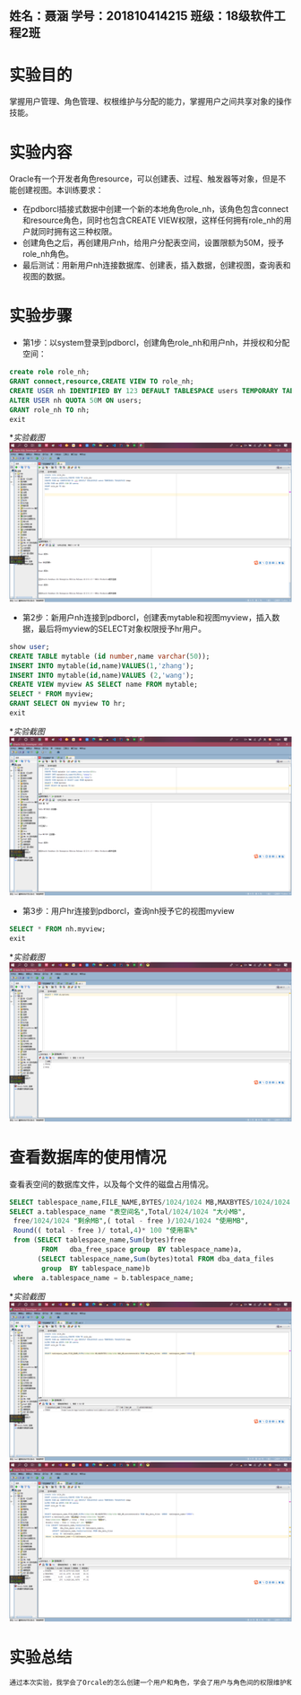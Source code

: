 ## 姓名：聂涵 学号：201810414215 班级：18级软件工程2班
# 实验目的
掌握用户管理、角色管理、权根维护与分配的能力，掌握用户之间共享对象的操作技能。
# 实验内容
Oracle有一个开发者角色resource，可以创建表、过程、触发器等对象，但是不能创建视图。本训练要求：
- 在pdborcl插接式数据中创建一个新的本地角色role_nh，该角色包含connect和resource角色，同时也包含CREATE VIEW权限，这样任何拥有role_nh的用户就同时拥有这三种权限。
- 创建角色之后，再创建用户nh，给用户分配表空间，设置限额为50M，授予role_nh角色。
- 最后测试：用新用户nh连接数据库、创建表，插入数据，创建视图，查询表和视图的数据。
# 实验步骤
- 第1步：以system登录到pdborcl，创建角色role_nh和用户nh，并授权和分配空间：
~~~sql
create role role_nh;
GRANT connect,resource,CREATE VIEW TO role_nh;
CREATE USER nh IDENTIFIED BY 123 DEFAULT TABLESPACE users TEMPORARY TABLESPACE temp;
ALTER USER nh QUOTA 50M ON users;
GRANT role_nh TO nh;
exit
~~~
**实验截图*
![avatar](./1.png)
- 第2步：新用户nh连接到pdborcl，创建表mytable和视图myview，插入数据，最后将myview的SELECT对象权限授予hr用户。
~~~sql
show user;
CREATE TABLE mytable (id number,name varchar(50));
INSERT INTO mytable(id,name)VALUES(1,'zhang');
INSERT INTO mytable(id,name)VALUES (2,'wang');
CREATE VIEW myview AS SELECT name FROM mytable;
SELECT * FROM myview;
GRANT SELECT ON myview TO hr;
exit
~~~
**实验截图*
![avatar](./2.png)
- 第3步：用户hr连接到pdborcl，查询nh授予它的视图myview
~~~sql
SELECT * FROM nh.myview;
exit
~~~
**实验截图*
![avatar](./3.png)
# 查看数据库的使用情况
查看表空间的数据库文件，以及每个文件的磁盘占用情况。
~~~sql
SELECT tablespace_name,FILE_NAME,BYTES/1024/1024 MB,MAXBYTES/1024/1024 MAX_MB,autoextensible FROM dba_data_files  WHERE  tablespace_name='USERS';
SELECT a.tablespace_name "表空间名",Total/1024/1024 "大小MB",
 free/1024/1024 "剩余MB",( total - free )/1024/1024 "使用MB",
 Round(( total - free )/ total,4)* 100 "使用率%"
 from (SELECT tablespace_name,Sum(bytes)free
        FROM   dba_free_space group  BY tablespace_name)a,
       (SELECT tablespace_name,Sum(bytes)total FROM dba_data_files
        group  BY tablespace_name)b
 where  a.tablespace_name = b.tablespace_name;
~~~
**实验截图*
![avatar](./4.png)
![avatar](./5.png)
# 实验总结
```txt
通过本次实验，我学会了Orcale的怎么创建一个用户和角色，学会了用户与角色间的权限维护和分配，还学习了用户之间共享对象的操作技能。
```
